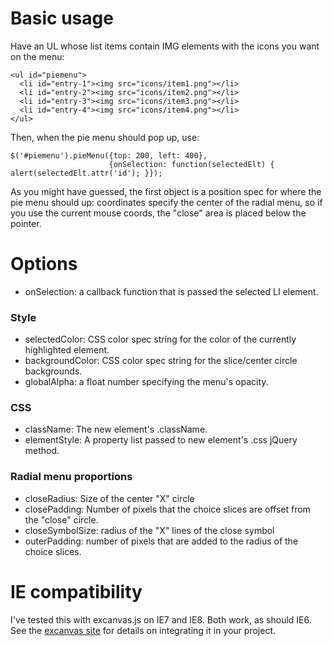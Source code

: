 Basic usage
===========

Have an UL whose list items contain IMG elements with the icons you want on the menu:

```
<ul id="piemenu">
  <li id="entry-1"><img src="icons/item1.png"></li>
  <li id="entry-2"><img src="icons/item2.png"></li>
  <li id="entry-3"><img src="icons/item3.png"></li>
  <li id="entry-4"><img src="icons/item4.png"></li>
</ul>
```

Then, when the pie menu should pop up, use:

```
$('#piemenu').pieMenu({top: 200, left: 400},
                      {onSelection: function(selectedElt) { alert(selectedElt.attr('id'); }});
```

As you might have guessed, the first object is a position spec for where the pie menu should  up: coordinates specify the center of the radial menu, so if you use the current mouse coords,
the "close" area is placed below the pointer.

Options
=======

 - onSelection: a callback function that is passed the selected LI element.

### Style
 - selectedColor: CSS color spec string for the color of the currently highlighted element.
 - backgroundColor: CSS color spec string for the slice/center circle backgrounds.
 - globalAlpha: a float number specifying the menu's opacity.

### CSS
 - className: The new <canvas> element's .className.
 - elementStyle: A property list passed to new <canvas> element's .css jQuery method.

### Radial menu proportions
 - closeRadius: Size of the center "X" circle
 - closePadding: Number of pixels that the choice slices are offset from the "close" circle.
 - closeSymbolSize: radius of the "X" lines of the close symbol
 - outerPadding: number of pixels that are added to the radius of the choice slices.

IE compatibility
================

I've tested this with excanvas.js on IE7 and IE8. Both work, as should IE6. See the [excanvas site](http://excanvas.sourceforge.net/) for details on integrating it in your project.